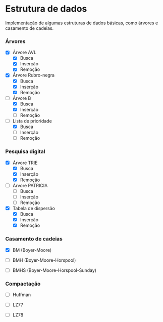 # Estrutura de dados

Implementação de algumas estruturas de dados básicas, como árvores e casamento de cadeias.

### Árvores

- [x] Árvore AVL
    - [x] Busca
    - [x] Inserção
    - [x] Remoção
    
- [x] Árvore Rubro-negra
    - [x] Busca
    - [x] Inserção
    - [x] Remoção
    
- [ ] Árvore B
    - [x] Busca
    - [x] Inserção
    - [ ] Remoção
    
- [ ] Lista de prioridade
    - [x] Busca
    - [ ] Inserção
    - [ ] Remoção
    
### Pesquisa digital
       
- [x] Árvore TRIE
    - [x] Busca
    - [x] Inserção
    - [x] Remoção
    
- [ ] Árvore PATRICIA
    - [ ] Busca
    - [ ] Inserção
    - [ ] Remoção
    
- [x] Tabela de dispersão
    - [x] Busca
    - [x] Inserção
    - [x] Remoção
    
### Casamento de cadeias

- [X] BM (Boyer-Moore)

- [ ] BMH (Boyer-Moore-Horspool)

- [ ] BMHS (Boyer-Moore-Horspool-Sunday)

### Compactação

- [ ] Huffman

- [ ] LZ77

- [ ] LZ78
